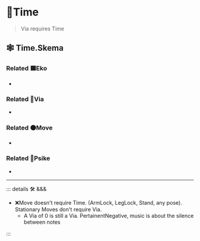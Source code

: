 # 🔻<via>Time</via>

> Via requires Time

## 🕸 Time.Skema

### Related 🟩<eko>Eko</eko>

-

### Related 🔻<via>Via</via>

-

### Related 🟠<move>Move</move>

-

### Related 💜<psike>Psike</psike>

-

---

<!-- =================================================== -->
<!-- =================================================== -->
<!-- =================================================== -->
<!-- =================================================== -->
<!-- =================================================== -->
::: details 🛠 <dev>&&&</dev>

- ❌<error>Move doesn't require Time. (ArmLock, LegLock, Stand, any pose). Stationary Moves don't require Via.</error>
    - A Via of 0 is still a Via. PertainentNegative, music is about the silence between notes

:::
